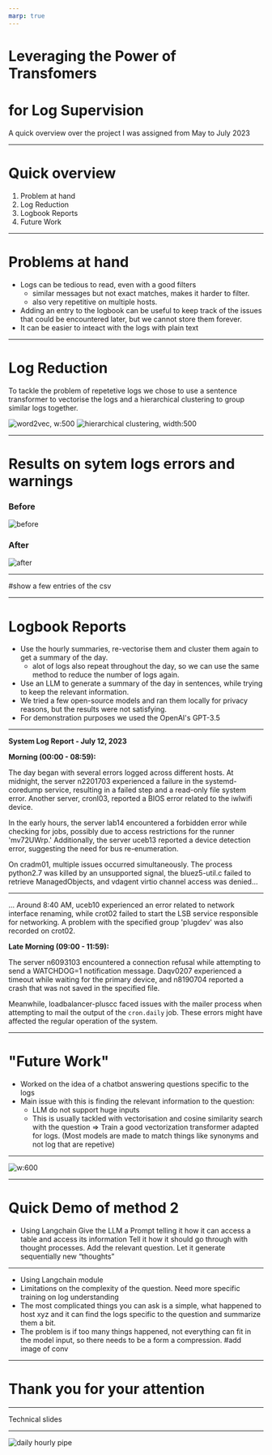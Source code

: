 ```yaml
---
marp: true
---
```


# Leveraging the Power of Transfomers
# for Log Supervision


A quick overview over the project I was assigned from May to July 2023

---
# Quick overview
1. Problem at hand
2. Log Reduction
3. Logbook Reports
4. Future Work

---
# Problems at hand
- Logs can be tedious to read, even with a good filters 
    - similar messages but not exact matches, makes it harder to filter.
    - also very repetitive on multiple hosts.
- Adding an entry to the logbook can be useful to keep track of the issues that could be encountered later, but we cannot store them forever.
- It can be easier to inteact with the logs with plain text
---
# Log Reduction
To tackle the problem of repetetive logs we chose to use a sentence transformer to vectorise the logs and a hierarchical clustering to group similar logs together.


![word2vec, w:500](./images/downloaded_images/word2vec.png "title") ![hierarchical clustering,  width:500](./images/downloaded_images/hierarchical_clustering.png)

---

# Results on sytem logs errors and warnings
### Before
![before](./images/syslogserrorwarningbefore.PNG)
### After
![after](./images/syslogserrorwarningafter.PNG)

---
#show a few entries of the csv

---
# Logbook Reports
- Use the hourly summaries, re-vectorise them and cluster them again to get a summary of the day.
    - alot of logs also repeat throughout the day, so we can use the same method to reduce the number of logs again.
- Use an LLM to generate a summary of the day in sentences, while trying to keep the relevant information.
- We tried a few open-source models and ran them locally for privacy reasons, but the results were not satisfying.
- For demonstration purposes we used the OpenAI's GPT-3.5

---
**System Log Report - July 12, 2023**

**Morning (00:00 - 08:59):**

The day began with several errors logged across different hosts. At midnight, the server n2201703 experienced a failure in the systemd-coredump service, resulting in a failed step and a read-only file system error. Another server, cronl03, reported a BIOS error related to the iwlwifi device.

In the early hours, the server lab14 encountered a forbidden error while checking for jobs, possibly due to access restrictions for the runner 'mv72UWrp.' Additionally, the server uceb13 reported a device detection error, suggesting the need for bus re-enumeration.

On cradm01, multiple issues occurred simultaneously. The process python2.7 was killed by an unsupported signal, the bluez5-util.c failed to retrieve ManagedObjects, and vdagent virtio channel access was denied... 

---
... Around 8:40 AM, uceb10 experienced an error related to network interface renaming, while crot02 failed to start the LSB service responsible for networking. A problem with the specified group 'plugdev' was also recorded on crot02.

**Late Morning (09:00 - 11:59):**

The server n6093103 encountered a connection refusal while attempting to send a WATCHDOG=1 notification message. Daqv0207 experienced a timeout while waiting for the primary device, and n8190704 reported a crash that was not saved in the specified file.

Meanwhile, loadbalancer-pluscc faced issues with the mailer process when attempting to mail the output of the `cron.daily` job. These errors might have affected the regular operation of the system.


---
# "Future Work"

- Worked on the idea of a chatbot answering questions specific to the logs
- Main issue with this is finding the relevant information to the question:
    - LLM do not support huge inputs
    - This is usually tackled with vectorisation and cosine similarity search with the question
=> Train a good vectorization transformer adapted for logs. (Most models are made to match things like synonyms and not log that are repetive)

---

![w:600](./images/pipeline_for_llm.png) 

--- 
# Quick Demo of method 2
- Using Langchain
Give the LLM a Prompt telling it how it can access a table and access its information
Tell it how it should go through with thought processes.
Add the relevant question.
Let it generate sequentially new “thoughts”

---
- Using Langchain module
- Limitations on the complexity of the question. Need more specific training on log understanding
- The most complicated things you can ask is a simple, what happened to host xyz and it can find the logs specific to the question and summarize them a bit.
- The problem is if too many things happened, not everything can fit in the model input, so there needs to be a form a compression.
#add image of conv
---
# Thank you for your attention

---
Technical slides

---
![daily hourly pipe](./images/daily_log_summary.png "title")
